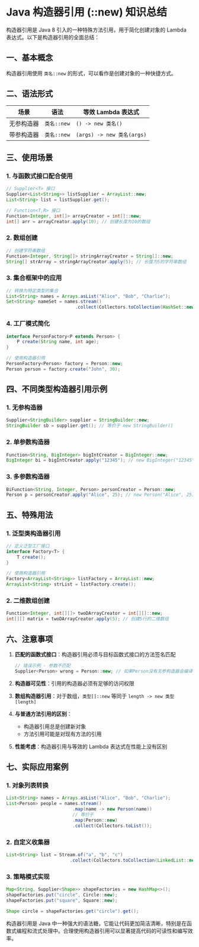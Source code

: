 # Java 构造器引用 (::new) 知识总结

构造器引用是 Java 8 引入的一种特殊方法引用，用于简化创建对象的 Lambda 表达式。以下是构造器引用的全面总结：

## 一、基本概念

构造器引用使用 `类名::new` 的形式，可以看作是创建对象的一种快捷方式。

## 二、语法形式

| 场景    | 语法        | 等效 Lambda 表达式            |
|-------|-----------|--------------------------|
| 无参构造器 | `类名::new` | `() -> new 类名()`         |
| 带参构造器 | `类名::new` | `(args) -> new 类名(args)` |

## 三、使用场景

### 1. 与函数式接口配合使用

```java
// Supplier<T> 接口
Supplier<List<String>> listSupplier = ArrayList::new;
List<String> list = listSupplier.get();

// Function<T,R> 接口
Function<Integer, int[]> arrayCreator = int[]::new;
int[] arr = arrayCreator.apply(10); // 创建长度为10的数组
```

### 2. 数组创建

```java
// 创建字符串数组
Function<Integer, String[]> stringArrayCreator = String[]::new;
String[] strArray = stringArrayCreator.apply(5); // 长度为5的字符串数组
```

### 3. 集合框架中的应用

```java
// 转换为特定类型的集合
List<String> names = Arrays.asList("Alice", "Bob", "Charlie");
Set<String> nameSet = names.stream()
                          .collect(Collectors.toCollection(HashSet::new));
```

### 4. 工厂模式简化

```java
interface PersonFactory<P extends Person> {
    P create(String name, int age);
}

// 使用构造器引用
PersonFactory<Person> factory = Person::new;
Person person = factory.create("John", 30);
```

## 四、不同类型构造器引用示例

### 1. 无参构造器

```java
Supplier<StringBuilder> supplier = StringBuilder::new;
StringBuilder sb = supplier.get(); // 等价于 new StringBuilder()
```

### 2. 单参数构造器

```java
Function<String, BigInteger> bigIntCreator = BigInteger::new;
BigInteger bi = bigIntCreator.apply("12345"); // new BigInteger("12345")
```

### 3. 多参数构造器

```java
BiFunction<String, Integer, Person> personCreator = Person::new;
Person p = personCreator.apply("Alice", 25); // new Person("Alice", 25)
```

## 五、特殊用法

### 1. 泛型类构造器引用

```java
// 定义泛型工厂接口
interface Factory<T> {
    T create();
}

// 使用构造器引用
Factory<ArrayList<String>> listFactory = ArrayList::new;
ArrayList<String> strList = listFactory.create();
```

### 2. 二维数组创建

```java
Function<Integer, int[][]> twoDArrayCreator = int[][]::new;
int[][] matrix = twoDArrayCreator.apply(5); // 创建5行的二维数组
```

## 六、注意事项

1. **匹配的函数式接口**：构造器引用必须与目标函数式接口的方法签名匹配
   ```java
   // 错误示例 - 参数不匹配
   Supplier<Person> wrong = Person::new; // 如果Person没有无参构造器会编译错误
   ```

2. **构造器可见性**：引用的构造器必须有足够的访问权限

3. **数组构造器引用**：对于数组，`类型[]::new` 等同于 `length -> new 类型[length]`

4. **与普通方法引用的区别**：
    - 构造器引用总是创建新对象
    - 方法引用可能是对现有方法的引用

5. **性能考虑**：构造器引用与等效的 Lambda 表达式在性能上没有区别

## 七、实际应用案例

### 1. 对象列表转换

```java
List<String> names = Arrays.asList("Alice", "Bob", "Charlie");
List<Person> people = names.stream()
                         .map(name -> new Person(name))
                         // 等价于
                         .map(Person::new)
                         .collect(Collectors.toList());
```

### 2. 自定义收集器

```java
List<String> list = Stream.of("a", "b", "c")
                        .collect(Collectors.toCollection(LinkedList::new));
```

### 3. 策略模式实现

```java
Map<String, Supplier<Shape>> shapeFactories = new HashMap<>();
shapeFactories.put("circle", Circle::new);
shapeFactories.put("square", Square::new);

Shape circle = shapeFactories.get("circle").get();
```

构造器引用是 Java 中一种强大的语法糖，它能让代码更加简洁清晰，特别是在函数式编程和流式处理中。合理使用构造器引用可以显著提高代码的可读性和编写效率。